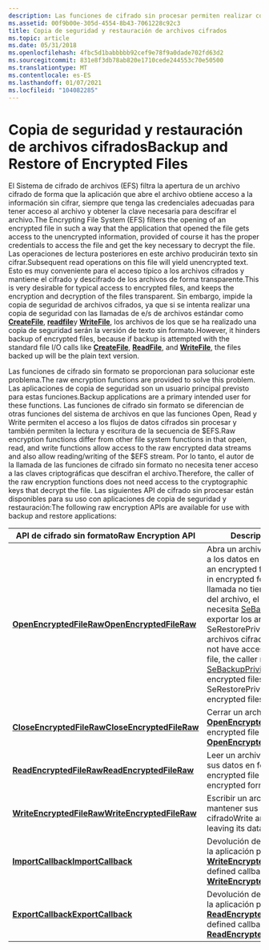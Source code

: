 ```yaml
---
description: Las funciones de cifrado sin procesar permiten realizar copias de seguridad de archivos cifrados.
ms.assetid: 00f9b00e-305d-4554-8b43-7061228c92c3
title: Copia de seguridad y restauración de archivos cifrados
ms.topic: article
ms.date: 05/31/2018
ms.openlocfilehash: 4fbc5d1babbbbb92cef9e78f9a0dade702fd63d2
ms.sourcegitcommit: 831e8f3db78ab820e1710cede244553c70e50500
ms.translationtype: MT
ms.contentlocale: es-ES
ms.lasthandoff: 01/07/2021
ms.locfileid: "104082285"
---
```

# <a name="backup-and-restore-of-encrypted-files"></a><span data-ttu-id="87b89-103">Copia de seguridad y restauración de archivos cifrados</span><span class="sxs-lookup"><span data-stu-id="87b89-103">Backup and Restore of Encrypted Files</span></span>

<span data-ttu-id="87b89-104">El Sistema de cifrado de archivos (EFS) filtra la apertura de un archivo cifrado de forma que la aplicación que abre el archivo obtiene acceso a la información sin cifrar, siempre que tenga las credenciales adecuadas para tener acceso al archivo y obtener la clave necesaria para descifrar el archivo.</span><span class="sxs-lookup"><span data-stu-id="87b89-104">The Encrypting File System (EFS) filters the opening of an encrypted file in such a way that the application that opened the file gets access to the unencrypted information, provided of course it has the proper credentials to access the file and get the key necessary to decrypt the file.</span></span> <span data-ttu-id="87b89-105">Las operaciones de lectura posteriores en este archivo producirán texto sin cifrar.</span><span class="sxs-lookup"><span data-stu-id="87b89-105">Subsequent read operations on this file will yield unencrypted text.</span></span> <span data-ttu-id="87b89-106">Esto es muy conveniente para el acceso típico a los archivos cifrados y mantiene el cifrado y descifrado de los archivos de forma transparente.</span><span class="sxs-lookup"><span data-stu-id="87b89-106">This is very desirable for typical access to encrypted files, and keeps the encryption and decryption of the files transparent.</span></span> <span data-ttu-id="87b89-107">Sin embargo, impide la copia de seguridad de archivos cifrados, ya que si se intenta realizar una copia de seguridad con las llamadas de e/s de archivos estándar como [**CreateFile**](/windows/desktop/api/FileAPI/nf-fileapi-createfilea), [**readfile**](/windows/desktop/api/FileAPI/nf-fileapi-readfile)y [**WriteFile**](/windows/desktop/api/FileAPI/nf-fileapi-writefile), los archivos de los que se ha realizado una copia de seguridad serán la versión de texto sin formato.</span><span class="sxs-lookup"><span data-stu-id="87b89-107">However, it hinders backup of encrypted files, because if backup is attempted with the standard file I/O calls like [**CreateFile**](/windows/desktop/api/FileAPI/nf-fileapi-createfilea), [**ReadFile**](/windows/desktop/api/FileAPI/nf-fileapi-readfile), and [**WriteFile**](/windows/desktop/api/FileAPI/nf-fileapi-writefile), the files backed up will be the plain text version.</span></span>

<span data-ttu-id="87b89-108">Las funciones de cifrado sin formato se proporcionan para solucionar este problema.</span><span class="sxs-lookup"><span data-stu-id="87b89-108">The raw encryption functions are provided to solve this problem.</span></span> <span data-ttu-id="87b89-109">Las aplicaciones de copia de seguridad son un usuario principal previsto para estas funciones.</span><span class="sxs-lookup"><span data-stu-id="87b89-109">Backup applications are a primary intended user for these functions.</span></span> <span data-ttu-id="87b89-110">Las funciones de cifrado sin formato se diferencian de otras funciones del sistema de archivos en que las funciones Open, Read y Write permiten el acceso a los flujos de datos cifrados sin procesar y también permiten la lectura y escritura de la secuencia de $EFS.</span><span class="sxs-lookup"><span data-stu-id="87b89-110">Raw encryption functions differ from other file system functions in that open, read, and write functions allow access to the raw encrypted data streams and also allow reading/writing of the $EFS stream.</span></span> <span data-ttu-id="87b89-111">Por lo tanto, el autor de la llamada de las funciones de cifrado sin formato no necesita tener acceso a las claves criptográficas que descifran el archivo.</span><span class="sxs-lookup"><span data-stu-id="87b89-111">Therefore, the caller of the raw encryption functions does not need access to the cryptographic keys that decrypt the file.</span></span> <span data-ttu-id="87b89-112">Las siguientes API de cifrado sin procesar están disponibles para su uso con aplicaciones de copia de seguridad y restauración:</span><span class="sxs-lookup"><span data-stu-id="87b89-112">The following raw encryption APIs are available for use with backup and restore applications:</span></span> 

| <span data-ttu-id="87b89-113">API de cifrado sin formato</span><span class="sxs-lookup"><span data-stu-id="87b89-113">Raw Encryption API</span></span>                                     | <span data-ttu-id="87b89-114">Descripción</span><span class="sxs-lookup"><span data-stu-id="87b89-114">Description</span></span>                                                                                                                                                                                                                                                                   |
|--------------------------------------------------------|-------------------------------------------------------------------------------------------------------------------------------------------------------------------------------------------------------------------------------------------------------------------------------|
| [<span data-ttu-id="87b89-115">**OpenEncryptedFileRaw**</span><span class="sxs-lookup"><span data-stu-id="87b89-115">**OpenEncryptedFileRaw**</span></span>](/windows/desktop/api/WinBase/nf-winbase-openencryptedfilerawa)   | <span data-ttu-id="87b89-116">Abra un archivo cifrado con acceso a los datos en formato cifrado.</span><span class="sxs-lookup"><span data-stu-id="87b89-116">Open an encrypted file with access to data in encrypted format.</span></span> <span data-ttu-id="87b89-117">Si el autor de la llamada no tiene acceso a la clave del archivo, el autor de la llamada necesita [SeBackupPrivilege](/windows/desktop/SecAuthZ/authorization-constants) para exportar los archivos cifrados o SeRestorePrivilege para importar los archivos cifrados.</span><span class="sxs-lookup"><span data-stu-id="87b89-117">If the caller does not have access to the key for the file, the caller needs [SeBackupPrivilege](/windows/desktop/SecAuthZ/authorization-constants) to export encrypted files or SeRestorePrivilege to import encrypted files.</span></span> |
| [<span data-ttu-id="87b89-118">**CloseEncryptedFileRaw**</span><span class="sxs-lookup"><span data-stu-id="87b89-118">**CloseEncryptedFileRaw**</span></span>](/windows/desktop/api/WinBase/nf-winbase-closeencryptedfileraw) | <span data-ttu-id="87b89-119">Cerrar un archivo cifrado abierto con [ **OpenEncryptedFileRaw**](/windows/desktop/api/WinBase/nf-winbase-openencryptedfilerawa)</span><span class="sxs-lookup"><span data-stu-id="87b89-119">Close an encrypted file opened with [**OpenEncryptedFileRaw**](/windows/desktop/api/WinBase/nf-winbase-openencryptedfilerawa)</span></span>                                                                                                                                                                                      |
| [<span data-ttu-id="87b89-120">**ReadEncryptedFileRaw**</span><span class="sxs-lookup"><span data-stu-id="87b89-120">**ReadEncryptedFileRaw**</span></span>](/windows/desktop/api/WinBase/nf-winbase-readencryptedfileraw)   | <span data-ttu-id="87b89-121">Leer un archivo cifrado y mantener sus datos en formato cifrado</span><span class="sxs-lookup"><span data-stu-id="87b89-121">Read an encrypted file leaving its data in encrypted format</span></span>                                                                                                                                                                                                                   |
| [<span data-ttu-id="87b89-122">**WriteEncryptedFileRaw**</span><span class="sxs-lookup"><span data-stu-id="87b89-122">**WriteEncryptedFileRaw**</span></span>](/windows/desktop/api/WinBase/nf-winbase-writeencryptedfileraw) | <span data-ttu-id="87b89-123">Escribir un archivo cifrado y mantener sus datos en formato cifrado</span><span class="sxs-lookup"><span data-stu-id="87b89-123">Write an encrypted file leaving its data in encrypted format</span></span>                                                                                                                                                                                                                  |
| [<span data-ttu-id="87b89-124">**ImportCallback**</span><span class="sxs-lookup"><span data-stu-id="87b89-124">**ImportCallback**</span></span>](/windows/desktop/api/WinBase/nc-winbase-pfe_import_func)               | <span data-ttu-id="87b89-125">Devolución de llamada definida por la aplicación para su uso con [ **WriteEncryptedFileRaw**](/windows/desktop/api/WinBase/nf-winbase-writeencryptedfileraw)</span><span class="sxs-lookup"><span data-stu-id="87b89-125">Application-defined callback for use with [**WriteEncryptedFileRaw**](/windows/desktop/api/WinBase/nf-winbase-writeencryptedfileraw)</span></span>                                                                                                                                                                              |
| [<span data-ttu-id="87b89-126">**ExportCallback**</span><span class="sxs-lookup"><span data-stu-id="87b89-126">**ExportCallback**</span></span>](/windows/desktop/api/WinBase/nc-winbase-pfe_export_func)               | <span data-ttu-id="87b89-127">Devolución de llamada definida por la aplicación para su uso con [ **ReadEncryptedFileRaw**](/windows/desktop/api/WinBase/nf-winbase-readencryptedfileraw)</span><span class="sxs-lookup"><span data-stu-id="87b89-127">Application-defined callback for use with [**ReadEncryptedFileRaw**](/windows/desktop/api/WinBase/nf-winbase-readencryptedfileraw)</span></span>                                                                                                                                                                                |



 

 

 
